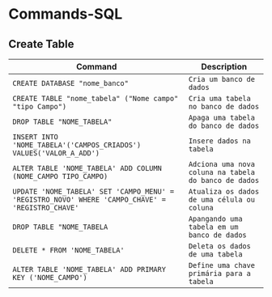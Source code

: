 # Commands-SQL

## Create Table

| Command | Description |
| ------- | ----------- |
|`CREATE DATABASE "nome_banco"` | `Cria um banco de dados`| 
|`CREATE TABLE "nome_tabela" ("Nome campo" "tipo Campo")` | `Cria uma tabela no banco de dados`| 
|`DROP TABLE "NOME_TABELA"` | `Apaga uma tabela do banco de dados`| 
|`INSERT INTO 'NOME_TABELA'('CAMPOS_CRIADOS') VALUES('VALOR_A_ADD')` | `Insere dados na tabela`| 
|`ALTER TABLE 'NOME_TABELA' ADD COLUMN (NOME_CAMPO TIPO_CAMPO)` | `Adciona uma nova coluna na tabela do banco de dados`| 
|`UPDATE 'NOME_TABELA' SET 'CAMPO_MENU' = 'REGISTRO_NOVO' WHERE 'CAMPO_CHAVE' = 'REGISTRO_CHAVE'` | `Atualiza os dados de uma célula ou coluna`| 
|`DROP TABLE "NOME_TABELA` | `Apangando uma tabela em um banco de dados`| 
| `DELETE * FROM 'NOME_TABELA'` | `Deleta os dados de uma tabela`|
| `ALTER TABLE 'NOME_TABELA' ADD PRIMARY KEY ('NOME_CAMPO')` | `Define uma chave primária para a tabela` |
